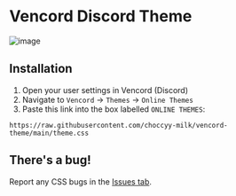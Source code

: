 # Vencord Discord Theme
![image](https://github.com/Synqat/vencord-theme/assets/29748817/998e357a-dd1b-4335-bdd0-ee6acb9f042c)

## Installation
1. Open your user settings in Vencord (Discord)
2. Navigate to `Vencord` -> `Themes` -> `Online Themes`
3. Paste this link into the box labelled `ONLINE THEMES`:
```
https://raw.githubusercontent.com/choccyy-milk/vencord-theme/main/theme.css
```

## There's a bug!
Report any CSS bugs in the [Issues tab](https://github.com/choccyy-milk/vencord-theme/issues).
